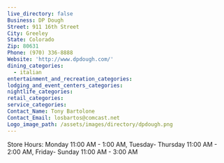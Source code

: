 ```yaml
---
live_directory: false
Business: DP Dough
Street: 911 16th Street
City: Greeley
State: Colorado
Zip: 80631
Phone: (970) 336-8888
Website: 'http://www.dpdough.com/'
dining_categories:
  - italian
entertainment_and_recreation_categories:
lodging_and_event_centers_categories:
nightlife_categories:
retail_categories:
service_categories:
Contact_Name: Tony Bartolone
Contact_Email: losbartos@comcast.net
Logo_image_path: /assets/images/directory/dpdough.png
---
```


Store Hours: Monday 11:00 AM - 1:00 AM, Tuesday- Thursday 11:00 AM - 2:00 AM, Friday- Sunday 11:00 AM - 3:00 AM